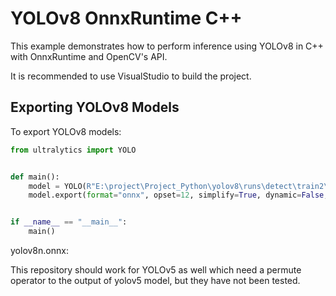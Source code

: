 # YOLOv8 OnnxRuntime C++

This example demonstrates how to perform inference using YOLOv8 in C++ with OnnxRuntime and OpenCV's API.

It is recommended to use VisualStudio to build the project.

## Exporting YOLOv8 Models

To export YOLOv8 models:

```python
from ultralytics import YOLO


def main():
    model = YOLO(R"E:\project\Project_Python\yolov8\runs\detect\train2\weights\best.pt")
    model.export(format="onnx", opset=12, simplify=True, dynamic=False, imgsz=640)


if __name__ == "__main__":
    main()
```

yolov8n.onnx:

This repository should work for YOLOv5 as well which need a permute operator to the output of yolov5 model, but they have not been tested.

